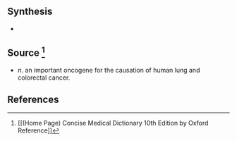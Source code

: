 ## Synthesis
- 
## Source [^1]
- $n$. an important oncogene for the causation of human lung and colorectal cancer.
## References

[^1]: [[(Home Page) Concise Medical Dictionary 10th Edition by Oxford Reference]]